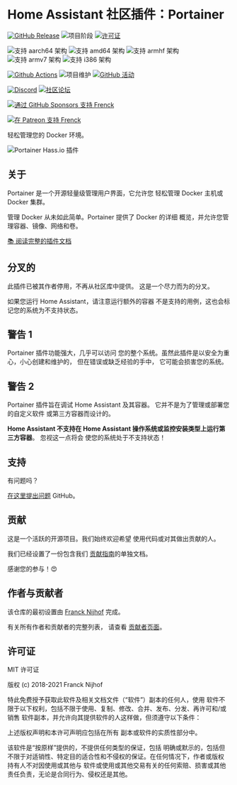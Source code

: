 # Home Assistant 社区插件：Portainer

[![GitHub Release][releases-shield]][releases]
![项目阶段][project-stage-shield]
[![许可证][license-shield]](LICENSE.md)

![支持 aarch64 架构][aarch64-shield]
![支持 amd64 架构][amd64-shield]
![支持 armhf 架构][armhf-shield]
![支持 armv7 架构][armv7-shield]
![支持 i386 架构][i386-shield]

[![Github Actions][github-actions-shield]][github-actions]
![项目维护][maintenance-shield]
[![GitHub 活动][commits-shield]][commits]

[![Discord][discord-shield]][discord]
[![社区论坛][forum-shield]][forum]

[![通过 GitHub Sponsors 支持 Frenck][github-sponsors-shield]][github-sponsors]

[![在 Patreon 支持 Frenck][patreon-shield]][patreon]

轻松管理您的 Docker 环境。

![Portainer Hass.io 插件](images/screenshot.png)

## 关于

Portainer 是一个开源轻量级管理用户界面，它允许您
轻松管理 Docker 主机或 Docker 集群。

管理 Docker 从未如此简单。Portainer 提供了 Docker 的详细
概览，并允许您管理容器、镜像、网络和卷。

[:books: 阅读完整的插件文档][docs]

## 分叉的

此插件已被其作者停用，不再从社区库中提供。
这是一个尽力而为的分叉。

如果您运行 Home Assistant，请注意运行额外的容器
不是支持的用例，这也会标记您的系统为不支持状态。

## 警告 1

Portainer 插件功能强大，几乎可以访问
您的整个系统。虽然此插件是以安全为重心，小心创建和维护的，
但在错误或缺乏经验的手中，
它可能会损害您的系统。

## 警告 2

Portainer 插件旨在调试 Home Assistant 及其容器。
它并不是为了管理或部署您的自定义软件
或第三方容器而设计的。

**Home Assistant 不支持在 Home Assistant 操作系统或监控安装类型上运行第三方容器**。
忽视这一点将会
使您的系统处于不支持状态！

## 支持

有问题吗？

[在这里提出问题][issue] GitHub。

## 贡献

这是一个活跃的开源项目。我们始终欢迎希望
使用代码或对其做出贡献的人。

我们已经设置了一份包含我们
[贡献指南](,github/CONTRIBUTING.md)的单独文档。

感谢您的参与！:heart_eyes:

## 作者与贡献者

该仓库的最初设置由 [Franck Nijhof][frenck] 完成。

有关所有作者和贡献者的完整列表，
请查看 [贡献者页面][contributors]。

## 许可证

MIT 许可证

版权 (c) 2018-2021 Franck Nijhof

特此免费授予获取此软件及相关文档文件（“软件”）副本的任何人，使用
软件不限于以下权利，包括不限于使用、复制、修改、合并、发布、分发、再许可和/或销售
软件副本，并允许向其提供软件的人这样做，但须遵守以下条件：

上述版权声明和本许可声明应包括在所有
副本或软件的实质性部分中。

该软件是“按原样”提供的，不提供任何类型的保证，包括
明确或默示的，包括但不限于对适销性、特定目的适合性和不侵权的保证。在任何情况下，作者或版权
持有人不对因使用或其他与
软件或使用或其他交易有关的任何索赔、损害或其他责任负责，无论是合同行为、侵权还是其他。

[aarch64-shield]: https://img.shields.io/badge/aarch64-yes-green.svg
[amd64-shield]: https://img.shields.io/badge/amd64-yes-green.svg
[armhf-shield]: https://img.shields.io/badge/armhf-yes-green.svg
[armv7-shield]: https://img.shields.io/badge/armv7-yes-green.svg
[commits-shield]: https://img.shields.io/github/commit-activity/y/hassio-addons/addon-portainer.svg
[commits]: https://github.com/hassio-addons/addon-portainer/commits/main
[contributors]: https://github.com/hassio-addons/addon-portainer/graphs/contributors
[discord-ha]: https://discord.gg/c5DvZ4e
[discord-shield]: https://img.shields.io/discord/478094546522079232.svg
[discord]: https://discord.me/hassioaddons
[docs]: https://github.com/hassio-addons/addon-portainer/blob/main/portainer/DOCS.md
[forum-shield]: https://img.shields.io/badge/community-forum-brightgreen.svg
[forum]: https://community.home-assistant.io/t/home-assistant-community-add-on-portainer/68836?u=frenck
[frenck]: https://github.com/frenck
[github-actions-shield]: https://github.com/hassio-addons/addon-portainer/workflows/CI/badge.svg
[github-actions]: https://github.com/hassio-addons/addon-portainer/actions
[github-sponsors-shield]: https://frenck.dev/wp-content/uploads/2019/12/github_sponsor.png
[github-sponsors]: https://github.com/sponsors/frenck
[i386-shield]: https://img.shields.io/badge/i386-no-red.svg
[issue]: https://github.com/hassio-addons/addon-portainer/issues
[license-shield]: https://img.shields.io/github/license/hassio-addons/addon-portainer.svg
[maintenance-shield]: https://img.shields.io/maintenance/yes/2021.svg
[patreon-shield]: https://frenck.dev/wp-content/uploads/2019/12/patreon.png
[patreon]: https://www.patreon.com/frenck
[project-stage-shield]: https://img.shields.io/badge/project%20stage-%20!%20DEPRECATED%20%20%20!-ff0000.svg
[reddit]: https://reddit.com/r/homeassistant
[releases-shield]: https://img.shields.io/github/release/hassio-addons/addon-portainer.svg
[releases]: https://github.com/hassio-addons/addon-portainer/releases
[repository]: https://github.com/hassio-addons/repository